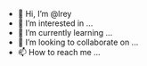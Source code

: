 - 👋 Hi, I’m @lrey
- 👀 I’m interested in ...
- 🌱 I’m currently learning ...
- 💞️ I’m looking to collaborate on ...
- 📫 How to reach me ...

<!---
lrey/lrey is a ✨ special ✨ repository because its `README.md` (this file) appears on your GitHub profile.
You can click the Preview link to take a look at your changes.
--->
